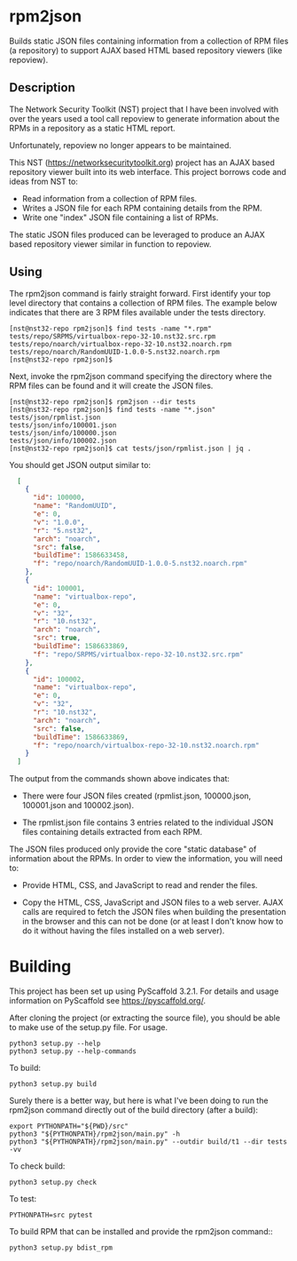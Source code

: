 # rpm2json

Builds static JSON files containing information from a collection of
RPM files (a repository) to support AJAX based HTML based repository
viewers (like repoview).


## Description

The Network Security Toolkit (NST) project that I have been involved
with over the years used a tool call repoview to generate information
about the RPMs in a repository as a static HTML report.

Unfortunately, repoview no longer appears to be maintained.

This NST (https://networksecuritytoolkit.org) project has an AJAX
based repository viewer built into its web interface. This project
borrows code and ideas from NST to:

* Read information from a collection of RPM files.
* Writes a JSON file for each RPM containing details from the RPM.
* Write one "index" JSON file containing a list of RPMs.

The static JSON files produced can be leveraged to produce an AJAX
based repository viewer similar in function to repoview.


## Using

The rpm2json command is fairly straight forward. First identify
your top level directory that contains a collection of RPM files. The
example below indicates that there are 3 RPM files available under the
tests directory.

```
[nst@nst32-repo rpm2json]$ find tests -name "*.rpm"
tests/repo/SRPMS/virtualbox-repo-32-10.nst32.src.rpm
tests/repo/noarch/virtualbox-repo-32-10.nst32.noarch.rpm
tests/repo/noarch/RandomUUID-1.0.0-5.nst32.noarch.rpm
[nst@nst32-repo rpm2json]$ 
```

Next, invoke the rpm2json command specifying the directory where
the RPM files can be found and it will create the JSON files.

```
[nst@nst32-repo rpm2json]$ rpm2json --dir tests
[nst@nst32-repo rpm2json]$ find tests -name "*.json"
tests/json/rpmlist.json
tests/json/info/100001.json
tests/json/info/100000.json
tests/json/info/100002.json
[nst@nst32-repo rpm2json]$ cat tests/json/rpmlist.json | jq .
```

You should get JSON output similar to:

```json
  [
    {
      "id": 100000,
      "name": "RandomUUID",
      "e": 0,
      "v": "1.0.0",
      "r": "5.nst32",
      "arch": "noarch",
      "src": false,
      "buildTime": 1586633458,
      "f": "repo/noarch/RandomUUID-1.0.0-5.nst32.noarch.rpm"
    },
    {
      "id": 100001,
      "name": "virtualbox-repo",
      "e": 0,
      "v": "32",
      "r": "10.nst32",
      "arch": "noarch",
      "src": true,
      "buildTime": 1586633869,
      "f": "repo/SRPMS/virtualbox-repo-32-10.nst32.src.rpm"
    },
    {
      "id": 100002,
      "name": "virtualbox-repo",
      "e": 0,
      "v": "32",
      "r": "10.nst32",
      "arch": "noarch",
      "src": false,
      "buildTime": 1586633869,
      "f": "repo/noarch/virtualbox-repo-32-10.nst32.noarch.rpm"
    }
  ]
```

The output from the commands shown above indicates that:

* There were four JSON files created (rpmlist.json, 100000.json,
  100001.json and 100002.json).

* The rpmlist.json file contains 3 entries related to the
  individual JSON files containing details extracted from each RPM.

The JSON files produced only provide the core "static database" of
information about the RPMs. In order to view the information, you will
need to:

* Provide HTML, CSS, and JavaScript to read and render the files.

* Copy the HTML, CSS, JavaScript and JSON files to a web server. AJAX
  calls are required to fetch the JSON files when building the
  presentation in the browser and this can not be done (or at least I
  don't know how to do it without having the files installed on a web
  server).
  

Building
========

This project has been set up using PyScaffold 3.2.1. For details and usage
information on PyScaffold see https://pyscaffold.org/.

After cloning the project (or extracting the source file), you should
be able to make use of the setup.py file. For usage.

    python3 setup.py --help
    python3 setup.py --help-commands

To build:

    python3 setup.py build

Surely there is a better way, but here is what I've been doing to run
the rpm2json command directly out of the build directory (after a
build):

    export PYTHONPATH="${PWD}/src"
    python3 "${PYTHONPATH}/rpm2json/main.py" -h
    python3 "${PYTHONPATH}/rpm2json/main.py" --outdir build/t1 --dir tests -vv  

To check build:

    python3 setup.py check

To test:

    PYTHONPATH=src pytest

To build RPM that can be installed and provide the rpm2json command::

    python3 setup.py bdist_rpm
